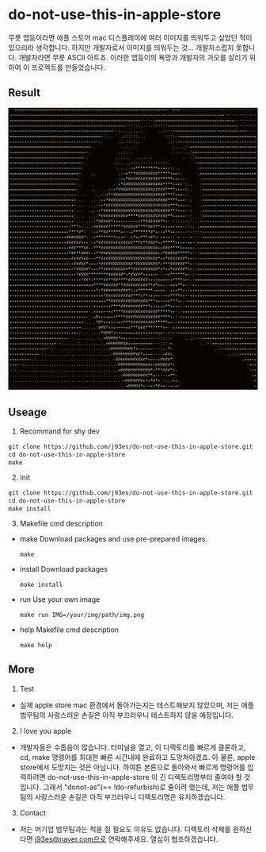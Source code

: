 # do-not-use-this-in-apple-store

무릇 앱등이라면 애플 스토어 mac 디스플레이에 여러 이미지를 띄워두고 싶었던 적이 있으리라 생각합니다. 하지만 개발자로서 이미지를 띄워두는 것... 개발자스럽지 못합니다. 개발자라면 무릇 ASCII 아트죠. 이러한 앱등이의 욕망과 개발자의 가오를 살리기 위하여 이 프로젝트를 만들었습니다.

## Result

![result](/asset/result.png)

## Useage

1. Recommand for shy dev

```script
git clone https://github.com/j93es/do-not-use-this-in-apple-store.git
cd do-not-use-this-in-apple-store
make
```

2. Init

```script
git clone https://github.com/j93es/do-not-use-this-in-apple-store.git
cd do-not-use-this-in-apple-store
make install
```

3. Makefile cmd description

- make
  Download packages and use pre-prepared images.

  ```script
  make
  ```

- install
  Download packages

  ```script
  make install
  ```

- run
  Use your own image

  ```script
  make run IMG=/your/img/path/img.png
  ```

- help
  Makefile cmd description

  ```script
  make help
  ```

## More

1. Test

- 실제 apple store mac 환경에서 돌아가는지는 테스트해보지 않았으며, 저는 애플 법무팀의 사랑스러운 손길은 아직 부끄러우니 테스트하지 않을 예정입니다.

2. I love you apple

- 개발자들은 수줍음이 많습니다. 터미널을 열고, 이 디렉토리를 빠르게 클론하고, cd, make 명령어를 최대한 빠른 시간내에 완료하고 도망쳐야겠죠. 아 물론, apple store에서 도망치는 것은 아닙니다. 하여튼 본론으로 돌아와서 빠르게 명령어를 입력하려면 do-not-use-this-in-apple-store 이 긴 디렉토리명부터 줄여야 할 것 입니다. 그래서 "donot-as"(== !do-refurbish)로 줄이려 했는데, 저는 애플 법무팀의 사랑스러운 손길은 아직 부끄러우니 디렉토리명은 유지하겠습니다.

3. Contact

- 저는 머기업 법무팀과는 척을 질 필요도 이유도 없습니다. 디렉토리 삭제를 원하신다면 j93es@naver.com으로 연락해주세요. 열심히 협조하겠습니다.
